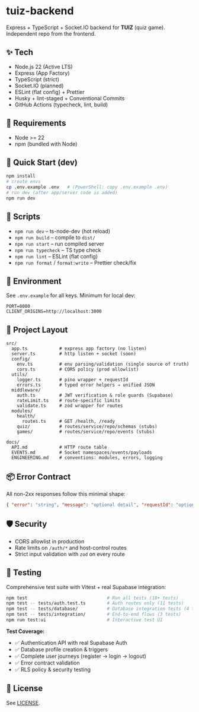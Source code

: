 # tuiz-backend

Express + TypeScript + Socket.IO backend for **TUIZ** (quiz game). Independent repo from the frontend.

## ✨ Tech

- Node.js 22 (Active LTS)
- Express (App Factory)
- TypeScript (strict)
- Socket.IO (planned)
- ESLint (flat config) + Prettier
- Husky + lint-staged + Conventional Commits
- GitHub Actions (typecheck, lint, build)

## 🧰 Requirements

- Node >= 22
- npm (bundled with Node)

## 🚀 Quick Start (dev)

```bash
npm install
# create envs
cp .env.example .env   # (PowerShell: copy .env.example .env)
# run dev (after app/server code is added)
npm run dev
```

## 🔧 Scripts

- `npm run dev` – ts-node-dev (hot reload)
- `npm run build` – compile to `dist/`
- `npm run start` – run compiled server
- `npm run typecheck` – TS type check
- `npm run lint` – ESLint (flat config)
- `npm run format` / `format:write` – Prettier check/fix

## 🔐 Environment

See `.env.example` for all keys. Minimum for local dev:

```
PORT=8080
CLIENT_ORIGINS=http://localhost:3000
```

## 🧭 Project Layout

```
src/
  app.ts            # express app factory (no listen)
  server.ts         # http listen + socket (soon)
  config/
    env.ts          # env parsing/validation (single source of truth)
    cors.ts         # CORS policy (prod allowlist)
  utils/
    logger.ts       # pino wrapper + requestId
    errors.ts       # typed error helpers → unified JSON
  middleware/
    auth.ts         # JWT verification & role guards (Supabase)
    rateLimit.ts    # route-specific limits
    validate.ts     # zod wrapper for routes
  modules/
    health/
      routes.ts     # GET /health, /ready
    quiz/           # routes/service/repo/schemas (stubs)
    games/          # routes/service/repo/events (stubs)

docs/
  API.md            # HTTP route table
  EVENTS.md         # Socket namespaces/events/payloads
  ENGINEERING.md    # conventions: modules, errors, logging
```

## 📦 Error Contract

All non-2xx responses follow this minimal shape:

```json
{ "error": "string", "message": "optional detail", "requestId": "optional" }
```

## 🛡️ Security

- CORS allowlist in production
- Rate limits on `/auth/*` and host-control routes
- Strict input validation with `zod` on every route

## 🧪 Testing

Comprehensive test suite with Vitest + real Supabase integration:

```bash
npm test                              # Run all tests (18+ tests)
npm test -- tests/auth.test.ts        # Auth routes only (11 tests)
npm test -- tests/database/           # Database integration tests (4 tests)
npm test -- tests/integration/        # End-to-end flows (3 tests)
npm run test:ui                       # Interactive test UI
```

**Test Coverage:**

- ✅ Authentication API with real Supabase Auth
- ✅ Database profile creation & triggers
- ✅ Complete user journeys (register → login → logout)
- ✅ Error contract validation
- ✅ RLS policy & security testing

## 📄 License

See [LICENSE](./LICENSE).
